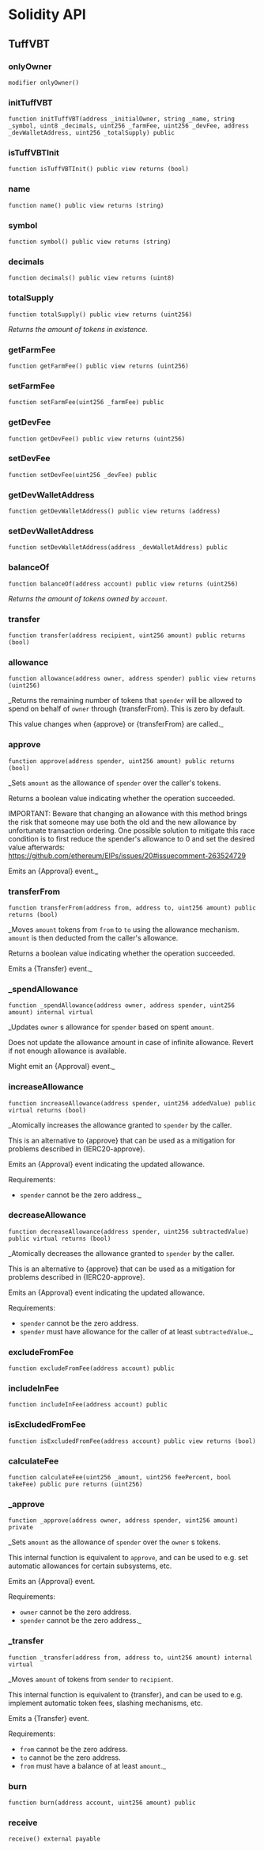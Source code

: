 # Solidity API

## TuffVBT

### onlyOwner

```solidity
modifier onlyOwner()
```

### initTuffVBT

```solidity
function initTuffVBT(address _initialOwner, string _name, string _symbol, uint8 _decimals, uint256 _farmFee, uint256 _devFee, address _devWalletAddress, uint256 _totalSupply) public
```

### isTuffVBTInit

```solidity
function isTuffVBTInit() public view returns (bool)
```

### name

```solidity
function name() public view returns (string)
```

### symbol

```solidity
function symbol() public view returns (string)
```

### decimals

```solidity
function decimals() public view returns (uint8)
```

### totalSupply

```solidity
function totalSupply() public view returns (uint256)
```

_Returns the amount of tokens in existence._

### getFarmFee

```solidity
function getFarmFee() public view returns (uint256)
```

### setFarmFee

```solidity
function setFarmFee(uint256 _farmFee) public
```

### getDevFee

```solidity
function getDevFee() public view returns (uint256)
```

### setDevFee

```solidity
function setDevFee(uint256 _devFee) public
```

### getDevWalletAddress

```solidity
function getDevWalletAddress() public view returns (address)
```

### setDevWalletAddress

```solidity
function setDevWalletAddress(address _devWalletAddress) public
```

### balanceOf

```solidity
function balanceOf(address account) public view returns (uint256)
```

_Returns the amount of tokens owned by `account`._

### transfer

```solidity
function transfer(address recipient, uint256 amount) public returns (bool)
```

### allowance

```solidity
function allowance(address owner, address spender) public view returns (uint256)
```

_Returns the remaining number of tokens that `spender` will be
allowed to spend on behalf of `owner` through {transferFrom}. This is
zero by default.

This value changes when {approve} or {transferFrom} are called._

### approve

```solidity
function approve(address spender, uint256 amount) public returns (bool)
```

_Sets `amount` as the allowance of `spender` over the caller's tokens.

Returns a boolean value indicating whether the operation succeeded.

IMPORTANT: Beware that changing an allowance with this method brings the risk
that someone may use both the old and the new allowance by unfortunate
transaction ordering. One possible solution to mitigate this race
condition is to first reduce the spender's allowance to 0 and set the
desired value afterwards:
https://github.com/ethereum/EIPs/issues/20#issuecomment-263524729

Emits an {Approval} event._

### transferFrom

```solidity
function transferFrom(address from, address to, uint256 amount) public returns (bool)
```

_Moves `amount` tokens from `from` to `to` using the
allowance mechanism. `amount` is then deducted from the caller's
allowance.

Returns a boolean value indicating whether the operation succeeded.

Emits a {Transfer} event._

### _spendAllowance

```solidity
function _spendAllowance(address owner, address spender, uint256 amount) internal virtual
```

_Updates `owner` s allowance for `spender` based on spent `amount`.

Does not update the allowance amount in case of infinite allowance.
Revert if not enough allowance is available.

Might emit an {Approval} event._

### increaseAllowance

```solidity
function increaseAllowance(address spender, uint256 addedValue) public virtual returns (bool)
```

_Atomically increases the allowance granted to `spender` by the caller.

This is an alternative to {approve} that can be used as a mitigation for
problems described in {IERC20-approve}.

Emits an {Approval} event indicating the updated allowance.

Requirements:

- `spender` cannot be the zero address._

### decreaseAllowance

```solidity
function decreaseAllowance(address spender, uint256 subtractedValue) public virtual returns (bool)
```

_Atomically decreases the allowance granted to `spender` by the caller.

This is an alternative to {approve} that can be used as a mitigation for
problems described in {IERC20-approve}.

Emits an {Approval} event indicating the updated allowance.

Requirements:

- `spender` cannot be the zero address.
- `spender` must have allowance for the caller of at least
`subtractedValue`._

### excludeFromFee

```solidity
function excludeFromFee(address account) public
```

### includeInFee

```solidity
function includeInFee(address account) public
```

### isExcludedFromFee

```solidity
function isExcludedFromFee(address account) public view returns (bool)
```

### calculateFee

```solidity
function calculateFee(uint256 _amount, uint256 feePercent, bool takeFee) public pure returns (uint256)
```

### _approve

```solidity
function _approve(address owner, address spender, uint256 amount) private
```

_Sets `amount` as the allowance of `spender` over the `owner` s tokens.

This internal function is equivalent to `approve`, and can be used to
e.g. set automatic allowances for certain subsystems, etc.

Emits an {Approval} event.

Requirements:

- `owner` cannot be the zero address.
- `spender` cannot be the zero address._

### _transfer

```solidity
function _transfer(address from, address to, uint256 amount) internal virtual
```

_Moves `amount` of tokens from `sender` to `recipient`.

This internal function is equivalent to {transfer}, and can be used to
e.g. implement automatic token fees, slashing mechanisms, etc.

Emits a {Transfer} event.

Requirements:

- `from` cannot be the zero address.
- `to` cannot be the zero address.
- `from` must have a balance of at least `amount`._

### burn

```solidity
function burn(address account, uint256 amount) public
```

### receive

```solidity
receive() external payable
```

